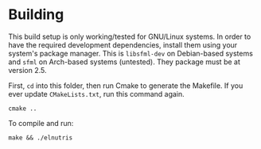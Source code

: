 # Building

This build setup is only working/tested for GNU/Linux systems. In order to have the required development dependencies, install them using your system's package manager. This is `libsfml-dev` on Debian-based systems and `sfml` on Arch-based systems (untested). They package must be at version 2.5.

First, `cd` into this folder, then run Cmake to generate the Makefile. If you ever update `CMakeLists.txt`, run this command again.

```SH
cmake ..
```

To compile and run:

```SH
make && ./elnutris
```
